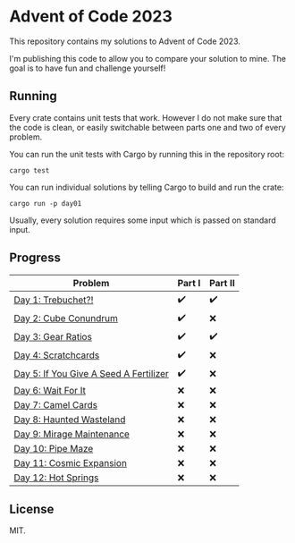 # Advent of Code 2023

This repository contains my solutions to Advent of Code 2023. 

I'm publishing this code to allow you to compare your solution to mine. The
goal is to have fun and challenge yourself!

## Running

Every crate contains unit tests that work. However I do not make sure that the
code is clean, or easily switchable between parts one and two of every problem.

You can run the unit tests with Cargo by running this in the repository root:

```
cargo test
```

You can run individual solutions by telling Cargo to build and run the crate:

```
cargo run -p day01
```

Usually, every solution requires some input which is passed on standard input.

## Progress

| Problem | Part I | Part II |
| --- | --- | --- |
| [Day 1: Trebuchet?!][day01] | ✔️ | ✔️ |
| [Day 2: Cube Conundrum][day02] | ✔️ | ❌ |
| [Day 3: Gear Ratios][day03] | ✔️ | ✔️  |
| [Day 4: Scratchcards][day04] | ✔️  | ❌ |
| [Day 5: If You Give A Seed A Fertilizer][day05] | ✔️  | ❌ |
| [Day 6: Wait For It][day06] | ❌ | ❌ |
| [Day 7: Camel Cards][day07] | ❌ | ❌ |
| [Day 8: Haunted Wasteland][day08] | ❌ | ❌ |
| [Day 9: Mirage Maintenance][day09] | ❌ | ❌ |
| [Day 10: Pipe Maze][day10] | ❌ | ❌ |
| [Day 11: Cosmic Expansion][day11] | ❌ | ❌ |
| [Day 12: Hot Springs][day12] | ❌ | ❌ |

[day01]: https://adventofcode.com/2023/day/1
[day02]: https://adventofcode.com/2023/day/2
[day03]: https://adventofcode.com/2023/day/3
[day04]: https://adventofcode.com/2023/day/4
[day05]: https://adventofcode.com/2023/day/5
[day06]: https://adventofcode.com/2023/day/6
[day07]: https://adventofcode.com/2023/day/7
[day08]: https://adventofcode.com/2023/day/8
[day09]: https://adventofcode.com/2023/day/9
[day10]: https://adventofcode.com/2023/day/10
[day11]: https://adventofcode.com/2023/day/11
[day12]: https://adventofcode.com/2023/day/12

## License

MIT.
